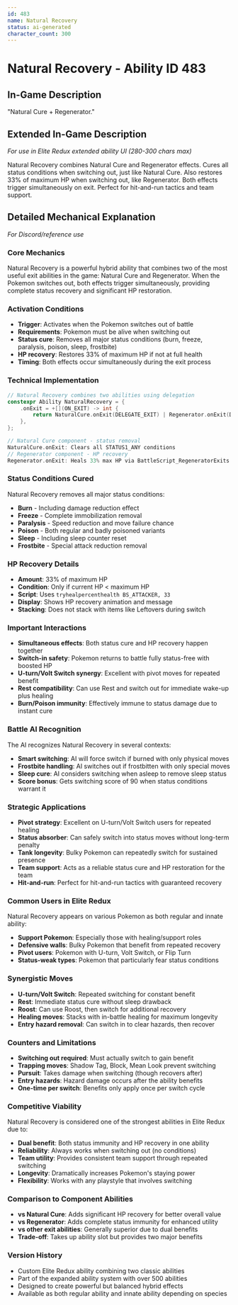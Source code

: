 ```yaml
---
id: 483
name: Natural Recovery
status: ai-generated
character_count: 300
---
```


# Natural Recovery - Ability ID 483

## In-Game Description
"Natural Cure + Regenerator."

## Extended In-Game Description
*For use in Elite Redux extended ability UI (280-300 chars max)*

Natural Recovery combines Natural Cure and Regenerator effects. Cures all status conditions when switching out, just like Natural Cure. Also restores 33% of maximum HP when switching out, like Regenerator. Both effects trigger simultaneously on exit. Perfect for hit-and-run tactics and team support.

## Detailed Mechanical Explanation
*For Discord/reference use*

### Core Mechanics
Natural Recovery is a powerful hybrid ability that combines two of the most useful exit abilities in the game: Natural Cure and Regenerator. When the Pokemon switches out, both effects trigger simultaneously, providing complete status recovery and significant HP restoration.

### Activation Conditions
- **Trigger**: Activates when the Pokemon switches out of battle
- **Requirements**: Pokemon must be alive when switching out
- **Status cure**: Removes all major status conditions (burn, freeze, paralysis, poison, sleep, frostbite)
- **HP recovery**: Restores 33% of maximum HP if not at full health
- **Timing**: Both effects occur simultaneously during the exit process

### Technical Implementation
```c
// Natural Recovery combines two abilities using delegation
constexpr Ability NaturalRecovery = {
    .onExit = +[](ON_EXIT) -> int { 
        return NaturalCure.onExit(DELEGATE_EXIT) | Regenerator.onExit(DELEGATE_EXIT); 
    },
};

// Natural Cure component - status removal
NaturalCure.onExit: Clears all STATUS1_ANY conditions
// Regenerator component - HP recovery  
Regenerator.onExit: Heals 33% max HP via BattleScript_RegeneratorExits
```

### Status Conditions Cured
Natural Recovery removes all major status conditions:
- **Burn** - Including damage reduction effect
- **Freeze** - Complete immobilization removal
- **Paralysis** - Speed reduction and move failure chance
- **Poison** - Both regular and badly poisoned variants
- **Sleep** - Including sleep counter reset
- **Frostbite** - Special attack reduction removal

### HP Recovery Details
- **Amount**: 33% of maximum HP
- **Condition**: Only if current HP < maximum HP
- **Script**: Uses `tryhealpercenthealth BS_ATTACKER, 33`
- **Display**: Shows HP recovery animation and message
- **Stacking**: Does not stack with items like Leftovers during switch

### Important Interactions
- **Simultaneous effects**: Both status cure and HP recovery happen together
- **Switch-in safety**: Pokemon returns to battle fully status-free with boosted HP
- **U-turn/Volt Switch synergy**: Excellent with pivot moves for repeated benefit
- **Rest compatibility**: Can use Rest and switch out for immediate wake-up plus healing
- **Burn/Poison immunity**: Effectively immune to status damage due to instant cure

### Battle AI Recognition
The AI recognizes Natural Recovery in several contexts:
- **Smart switching**: AI will force switch if burned with only physical moves
- **Frostbite handling**: AI switches out if frostbitten with only special moves
- **Sleep cure**: AI considers switching when asleep to remove sleep status
- **Score bonus**: Gets switching score of 90 when status conditions warrant it

### Strategic Applications
- **Pivot strategy**: Excellent on U-turn/Volt Switch users for repeated healing
- **Status absorber**: Can safely switch into status moves without long-term penalty
- **Tank longevity**: Bulky Pokemon can repeatedly switch for sustained presence
- **Team support**: Acts as a reliable status cure and HP restoration for the team
- **Hit-and-run**: Perfect for hit-and-run tactics with guaranteed recovery

### Common Users in Elite Redux
Natural Recovery appears on various Pokemon as both regular and innate ability:
- **Support Pokemon**: Especially those with healing/support roles
- **Defensive walls**: Bulky Pokemon that benefit from repeated recovery
- **Pivot users**: Pokemon with U-turn, Volt Switch, or Flip Turn
- **Status-weak types**: Pokemon that particularly fear status conditions

### Synergistic Moves
- **U-turn/Volt Switch**: Repeated switching for constant benefit
- **Rest**: Immediate status cure without sleep drawback
- **Roost**: Can use Roost, then switch for additional recovery
- **Healing moves**: Stacks with in-battle healing for maximum longevity
- **Entry hazard removal**: Can switch in to clear hazards, then recover

### Counters and Limitations
- **Switching out required**: Must actually switch to gain benefit
- **Trapping moves**: Shadow Tag, Block, Mean Look prevent switching
- **Pursuit**: Takes damage when switching (though recovers after)
- **Entry hazards**: Hazard damage occurs after the ability benefits
- **One-time per switch**: Benefits only apply once per switch cycle

### Competitive Viability
Natural Recovery is considered one of the strongest abilities in Elite Redux due to:
- **Dual benefit**: Both status immunity and HP recovery in one ability
- **Reliability**: Always works when switching out (no conditions)
- **Team utility**: Provides consistent team support through repeated switching
- **Longevity**: Dramatically increases Pokemon's staying power
- **Flexibility**: Works with any playstyle that involves switching

### Comparison to Component Abilities
- **vs Natural Cure**: Adds significant HP recovery for better overall value
- **vs Regenerator**: Adds complete status immunity for enhanced utility
- **vs other exit abilities**: Generally superior due to dual benefits
- **Trade-off**: Takes up ability slot but provides two major benefits

### Version History
- Custom Elite Redux ability combining two classic abilities
- Part of the expanded ability system with over 500 abilities
- Designed to create powerful but balanced hybrid effects
- Available as both regular ability and innate ability depending on species